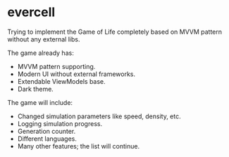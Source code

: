 # evercell

Trying to implement the Game of Life completely based on MVVM pattern without any external libs.

The game already has:
- MVVM pattern supporting.
- Modern UI without external frameworks.
- Extendable ViewModels base.
- Dark theme.

The game will include:
- Changed simulation parameters like speed, density, etc.
- Logging simulation progress.
- Generation counter.
- Different languages.
- Many other features; the list will continue.
